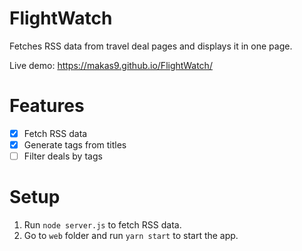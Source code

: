 # FlightWatch
Fetches RSS data from travel deal pages and displays it in one page.

Live demo: https://makas9.github.io/FlightWatch/

# Features
- [x] Fetch RSS data
- [x] Generate tags from titles
- [ ] Filter deals by tags

# Setup
1. Run `node server.js` to fetch RSS data.
2. Go to `web` folder and run `yarn start` to start the app.
